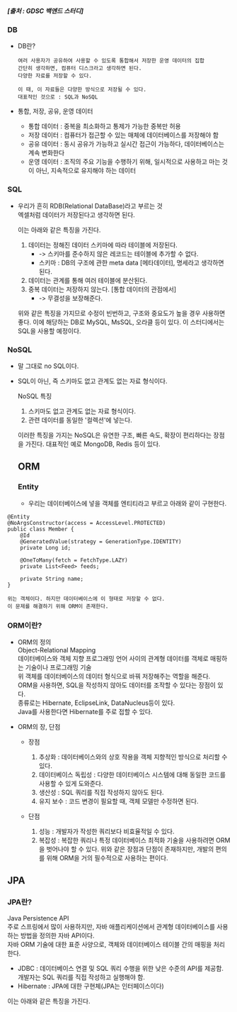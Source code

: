 ##### [출처 : GDSC 백엔드 스터디]
### DB
* DB란? </br>
  ```
  여러 사용자가 공유하여 사용할 수 있도록 통합해서 저장한 운영 데이터의 집합
  간단히 생각하면, 컴퓨터 디스크라고 생각하면 된다.
  다양한 자료를 저장할 수 있다.

  이 때, 이 자료들은 다양한 방식으로 저장될 수 있다.
  대표적인 것으로 : SQL과 NoSQL
  ```

* 통합, 저장, 공유, 운영 데이터
  * 통합 데이터 : 중복을 최소화하고 통제가 가능한 중복만 허용
  * 저장 데이터 : 컴퓨터가 접근할 수 있는 매체에 데이터베이스를 저장해야 함
  * 공유 데이터 : 동시 공유가 가능하고 실시간 접근이 가능하다, 데이터베이스는 계속 변화한다
  * 운영 데이터 : 조직의 주요 기능을 수행하기 위해, 일시적으로 사용하고 마는 것이 아닌, 지속적으로 유지해야 하는 데이터
 
### SQL
* 우리가 흔히 RDB(Relational DataBase)라고 부르는 것 </br>
  엑셀처럼 데이터가 저장된다고 생각하면 된다.

  이는 아래와 같은 특징을 가진다.
  1. 데이터는 정해진 데이터 스키마에 따라 테이블에 저장된다.
      * -> 스키마를 준수하지 않은 레코드는 테이블에 추가할 수 없다.
      * 스키마 : DB의 구조에 관한 meta data [메타데이터], 명세라고 생각하면 된다.
  2. 데이터는 관계를 통해 여러 테이블에 분산된다.
  3. 중복 데이터는 저장하지 않는다. [통합 데이터의 관점에서]
      * -> 무결성을 보장해준다.

  위와 같은 특징을 가지므로 수정이 빈번하고, 구조와 중요도가 높을 경우 사용하면 좋다.
  이에 해당하는 DB로 MySQL, MsSQL, 오라클 등이 있다.
  이 스터디에서는 SQL을 사용할 예정이다.

 ### NoSQL
* 말 그대로 no SQL이다.
* SQL이 아닌, 즉 스키마도 없고 관계도 없는 자료 형식이다.

  NoSQL 특징
   1. 스키마도 없고 관계도 없는 자료 형식이다.
   2. 관련 데이터를 동일한 '컬렉션'에 넣는다.

  이러한 특징을 가지는 NoSQL은 유연한 구조, 빠른 속도, 확장이 편리하다는 장점을 가진다.
  대표적인 예로 MongoDB, Redis 등이 있다.

  ## ORM
  ### Entity
   * 우리는 데이터베이스에 넣을 객체를 엔티티라고 부르고 아래와 같이 구현한다.
```     
@Entity
@NoArgsConstructor(access = AccessLevel.PROTECTED)
public class Member {
    @Id
    @GeneratedValue(strategy = GenerationType.IDENTITY)
    private Long id;

    @OneToMany(fetch = FetchType.LAZY)
    private List<Feed> feeds;

    private String name;
}

위는 객체이다. 하지만 데이터베이스에 이 형태로 저장할 수 없다.
이 문제를 해결하기 위해 ORM이 존재한다.
```

### ORM이란?
  * ORM의 정의 </br>
    Object-Relational Mapping </br>
    데이터베이스와 객체 지향 프로그래밍 언어 사이의 관계형 데이터를 객체로 매핑하는 기술이나 프로그래밍 기술 </br>
    위 객체를 데이터베이스의 데이터 형식으로 바꿔 저장해주는 역할을 해준다. </br>
    ORM을 사용하면, SQL을 작성하지 않아도 데이터를 조작할 수 있다는 장점이 있다. </br>
    종류로는 Hibernate, EclipseLink, DataNucleus등이 있다. </br>
    Java를 사용한다면 Hibernate를 주로 접할 수 있다.

  * ORM의 장, 단점
    * 장점
      1. 추상화 : 데이터베이스와의 상호 작용을 객체 지향적인 방식으로 처리할 수 있다.
      2. 데이터베이스 독립성 : 다양한 데이터베이스 시스템에 대해 동일한 코드를 사용할 수 있게 도와준다.
      3. 생산성 : SQL 쿼리를 직접 작성하지 않아도 된다.
      4. 유지 보수 : 코드 변경이 필요할 때, 객체 모델만 수정하면 된다.
         
    * 단점
      1. 성능 : 개발자가 작성한 쿼리보다 비효율적일 수 있다.
      2. 복잡성 : 복잡한 쿼리나 특정 데이터베이스 최적화 기술을 사용하려면 ORM을 벗어나야 할 수 있다.
      위와 같은 장점과 단점이 존재하지만, 개발의 편의를 위해 ORM을 거의 필수적으로 사용하는 편이다.

## JPA
### JPA란?
Java Persistence API </br>
주로 스프링에서 많이 사용하지만, 자바 애플리케이션에서 관계형 데이터베이스를 사용하는 방법을 정의한 자바 API이다. </br>
자바 ORM 기술에 대한 표준 사양으로, 객체와 데이터베이스 테이블 간의 매핑을 처리한다. </br>
  * JDBC : 데이터베이스 연결 및 SQL 쿼리 수행을 위한 낮은 수준의 API를 제공함.
    개발자는 SQL 쿼리를 직접 작성하고 실행해야 함.
  * Hibernate : JPA에 대한 구현체(JPA는 인터페이스이다)

이는 아래와 같은 특징을 가진다.

    
